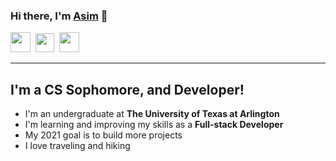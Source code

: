 ### Hi there, I'm [Asim][website] :wave:

[<img height="32" width="32" src="https://img.icons8.com/fluent/48/000000/linkedin.png"/>][linkedin]&nbsp;&nbsp;[<img height="30" width="30" src="https://img.icons8.com/dusk/64/000000/domain.png"/>][website]&nbsp;&nbsp;[<img height="32" width="32" src="https://img.icons8.com/color/48/000000/twitter--v1.png"/>][twitter]

<hr>

## I'm a CS Sophomore, and Developer!
- I'm an undergraduate at **The University of Texas at Arlington**
- I'm learning and improving my skills as a **Full-stack Developer**
- My 2021 goal is to build more projects
- I love traveling and hiking

[linkedin]: https://www.linkedin.com/in/asimregmi/
[twitter]: https://twitter.com/asimregmi1998
[github]: https://github.com/asimregmi
[website]: https://www.asimregmi.com/





<!---
asimregmi/asimregmi is a ✨ special ✨ repository because its `README.md` (this file) appears on your GitHub profile.
You can click the Preview link to take a look at your changes.
--->

